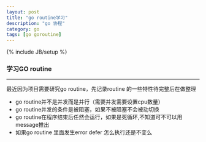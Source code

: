 ```yaml
---
layout: post
title: "go routine学习"
description: "go 协程"
category: go
tags: [go goroutine]
---
```

{% include JB/setup %}


### 学习GO routine

---

最近因为项目需要研究go routine，先记录routine 的一些特性待完整后在做整理

- go routine并不是并发而是并行（需要并发需要设置cpu数量）
- go routine并发的条件是被阻塞，如果不被阻塞不会被动切换
- go routine在程序结束后任然会运行，如果是死循环,不知道可不可以用message推出
- 如果go routine 里面发生error defer 怎么执行还是不变么
